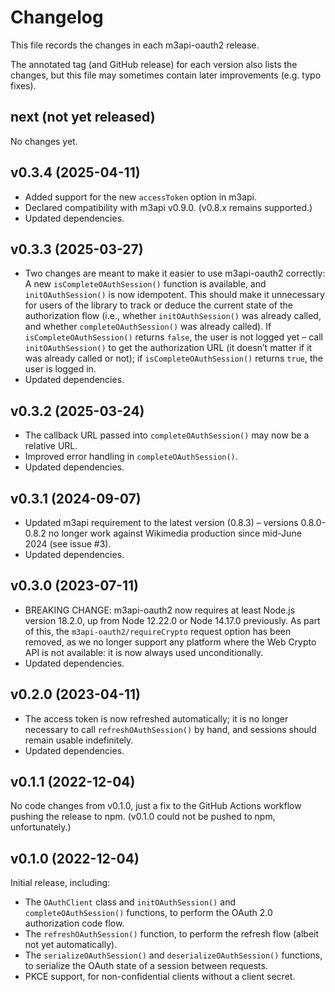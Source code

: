 # Changelog

This file records the changes in each m3api-oauth2 release.

The annotated tag (and GitHub release) for each version also lists the changes,
but this file may sometimes contain later improvements (e.g. typo fixes).

## next (not yet released)

No changes yet.

## v0.3.4 (2025-04-11)

- Added support for the new `accessToken` option in m3api.
- Declared compatibility with m3api v0.9.0.
  (v0.8.x remains supported.)
- Updated dependencies.

## v0.3.3 (2025-03-27)

- Two changes are meant to make it easier to use m3api-oauth2 correctly:
  A new `isCompleteOAuthSession()` function is available,
  and `initOAuthSession()` is now idempotent.
  This should make it unnecessary for users of the library
  to track or deduce the current state of the authorization flow
  (i.e., whether `initOAuthSession()` was already called,
  and whether `completeOAuthSession()` was already called).
  If `isCompleteOAuthSession()` returns `false`, the user is not logged yet –
  call `initOAuthSession()` to get the authorization URL
  (it doesn’t matter if it was already called or not);
  if `isCompleteOAuthSession()` returns `true`, the user is logged in.
- Updated dependencies.

## v0.3.2 (2025-03-24)

- The callback URL passed into `completeOAuthSession()` may now be a relative URL.
- Improved error handling in `completeOAuthSession()`.
- Updated dependencies.

## v0.3.1 (2024-09-07)

- Updated m3api requirement to the latest version (0.8.3) –
  versions 0.8.0-0.8.2 no longer work against Wikimedia production
  since mid-June 2024 (see issue #3).
- Updated dependencies.

## v0.3.0 (2023-07-11)

- BREAKING CHANGE:
  m3api-oauth2 now requires at least Node.js version 18.2.0,
  up from Node 12.22.0 or Node 14.17.0 previously.
  As part of this, the `m3api-oauth2/requireCrypto` request option has been removed,
  as we no longer support any platform where the Web Crypto API is not available:
  it is now always used unconditionally.
- Updated dependencies.

## v0.2.0 (2023-04-11)

- The access token is now refreshed automatically;
  it is no longer necessary to call `refreshOAuthSession()` by hand,
  and sessions should remain usable indefinitely.
- Updated dependencies.

## v0.1.1 (2022-12-04)

No code changes from v0.1.0,
just a fix to the GitHub Actions workflow pushing the release to npm.
(v0.1.0 could not be pushed to npm, unfortunately.)

## v0.1.0 (2022-12-04)

Initial release, including:

- The `OAuthClient` class and
  `initOAuthSession()` and `completeOAuthSession()` functions,
  to perform the OAuth 2.0 authorization code flow.
- The `refreshOAuthSession()` function,
  to perform the refresh flow (albeit not yet automatically).
- The `serializeOAuthSession()` and `deserializeOAuthSession()` functions,
  to serialize the OAuth state of a session between requests.
- PKCE support, for non-confidential clients without a client secret.
